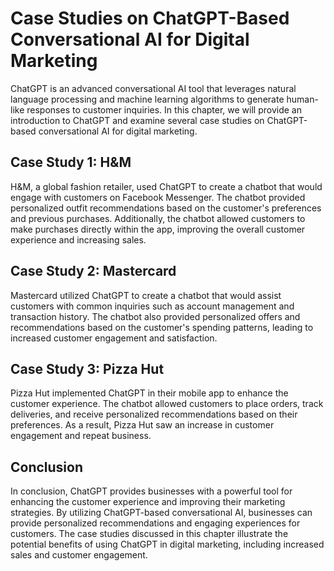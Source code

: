 Case Studies on ChatGPT-Based Conversational AI for Digital Marketing
=========================================================================================================

ChatGPT is an advanced conversational AI tool that leverages natural language processing and machine learning algorithms to generate human-like responses to customer inquiries. In this chapter, we will provide an introduction to ChatGPT and examine several case studies on ChatGPT-based conversational AI for digital marketing.

Case Study 1: H\&M
------------------

H\&M, a global fashion retailer, used ChatGPT to create a chatbot that would engage with customers on Facebook Messenger. The chatbot provided personalized outfit recommendations based on the customer's preferences and previous purchases. Additionally, the chatbot allowed customers to make purchases directly within the app, improving the overall customer experience and increasing sales.

Case Study 2: Mastercard
------------------------

Mastercard utilized ChatGPT to create a chatbot that would assist customers with common inquiries such as account management and transaction history. The chatbot also provided personalized offers and recommendations based on the customer's spending patterns, leading to increased customer engagement and satisfaction.

Case Study 3: Pizza Hut
-----------------------

Pizza Hut implemented ChatGPT in their mobile app to enhance the customer experience. The chatbot allowed customers to place orders, track deliveries, and receive personalized recommendations based on their preferences. As a result, Pizza Hut saw an increase in customer engagement and repeat business.

Conclusion
----------

In conclusion, ChatGPT provides businesses with a powerful tool for enhancing the customer experience and improving their marketing strategies. By utilizing ChatGPT-based conversational AI, businesses can provide personalized recommendations and engaging experiences for customers. The case studies discussed in this chapter illustrate the potential benefits of using ChatGPT in digital marketing, including increased sales and customer engagement.
